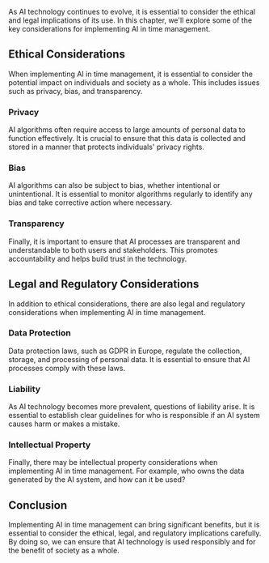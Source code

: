 

As AI technology continues to evolve, it is essential to consider the ethical and legal implications of its use. In this chapter, we'll explore some of the key considerations for implementing AI in time management.

Ethical Considerations
----------------------

When implementing AI in time management, it is essential to consider the potential impact on individuals and society as a whole. This includes issues such as privacy, bias, and transparency.

### Privacy

AI algorithms often require access to large amounts of personal data to function effectively. It is crucial to ensure that this data is collected and stored in a manner that protects individuals' privacy rights.

### Bias

AI algorithms can also be subject to bias, whether intentional or unintentional. It is essential to monitor algorithms regularly to identify any bias and take corrective action where necessary.

### Transparency

Finally, it is important to ensure that AI processes are transparent and understandable to both users and stakeholders. This promotes accountability and helps build trust in the technology.

Legal and Regulatory Considerations
-----------------------------------

In addition to ethical considerations, there are also legal and regulatory considerations when implementing AI in time management.

### Data Protection

Data protection laws, such as GDPR in Europe, regulate the collection, storage, and processing of personal data. It is essential to ensure that AI processes comply with these laws.

### Liability

As AI technology becomes more prevalent, questions of liability arise. It is essential to establish clear guidelines for who is responsible if an AI system causes harm or makes a mistake.

### Intellectual Property

Finally, there may be intellectual property considerations when implementing AI in time management. For example, who owns the data generated by the AI system, and how can it be used?

Conclusion
----------

Implementing AI in time management can bring significant benefits, but it is essential to consider the ethical, legal, and regulatory implications carefully. By doing so, we can ensure that AI technology is used responsibly and for the benefit of society as a whole.
